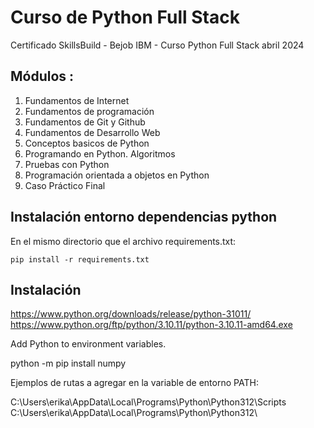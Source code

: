 # Curso de Python Full Stack
Certificado SkillsBuild - Bejob IBM - Curso Python Full Stack abril 2024


## Módulos :

1. Fundamentos de Internet
2. Fundamentos de programación
3. Fundamentos de Git y Github
4. Fundamentos de Desarrollo Web
5. Conceptos basicos de Python
6. Programando en Python. Algoritmos
7. Pruebas con Python
8. Programación orientada a objetos en Python
9. Caso Práctico Final


## Instalación entorno dependencias python

En el mismo directorio que el archivo requirements.txt:

``pip install -r requirements.txt``

## Instalación

https://www.python.org/downloads/release/python-31011/
https://www.python.org/ftp/python/3.10.11/python-3.10.11-amd64.exe

Add Python to environment variables.

python -m pip install numpy

Ejemplos de rutas a agregar en la variable de entorno PATH:

C:\Users\erika\AppData\Local\Programs\Python\Python312\Scripts\
C:\Users\erika\AppData\Local\Programs\Python\Python312\

